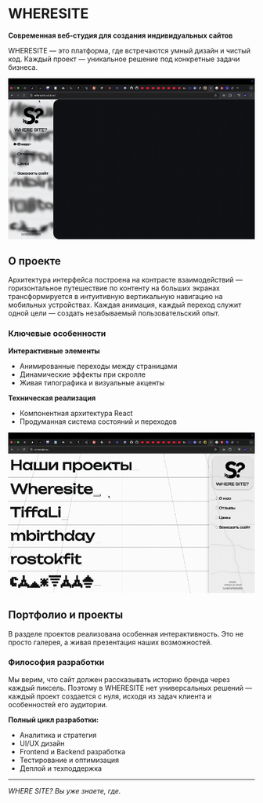 # WHERESITE

**Современная веб-студия для создания индивидуальных сайтов**

WHERESITE — это платформа, где встречаются умный дизайн и чистый код. Каждый проект — уникальное решение под конкретные задачи бизнеса.

![Анимация интерфейса](public/video/wheresite1.gif)

## О проекте

Архитектура интерфейса построена на контрасте взаимодействий — горизонтальное путешествие по контенту на больших экранах трансформируется в интуитивную вертикальную навигацию на мобильных устройствах. Каждая анимация, каждый переход служит одной цели — создать незабываемый пользовательский опыт.

### Ключевые особенности

**Интерактивные элементы**
- Анимированные переходы между страницами
- Динамические эффекты при скролле
- Живая типографика и визуальные акценты

**Техническая реализация**
- Компонентная архитектура React
- Продуманная система состояний и переходов

![Анимация интерфейса](public/video/whereprojects1.gif)

## Портфолио и проекты

В разделе проектов реализована особенная интерактивность. Это не просто галерея, а живая презентация наших возможностей.

### Философия разработки

Мы верим, что сайт должен рассказывать историю бренда через каждый пиксель. Поэтому в WHERESITE нет универсальных решений — каждый проект создается с нуля, исходя из задач клиента и особенностей его аудитории.

**Полный цикл разработки:**
- Аналитика и стратегия
- UI/UX дизайн  
- Frontend и Backend разработка
- Тестирование и оптимизация
- Деплой и техподдержка

---

*WHERE SITE? Вы уже знаете, где.*
